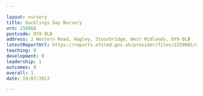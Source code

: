 ```yaml
---

layout: nursery
title: Ducklings Day Nursery
urn: 258968
postcode: DY9 0LB
address: 2 Western Road, Hagley, Stourbridge, West Midlands, DY9 0LB
latestReportUrl: https://reports.ofsted.gov.uk/provider/files/2259081/urn/258968.pdf
teaching: 0
development: 0
leadership: 1
outcomes: 0
overall: 1
date: 19/07/2013

---
```

